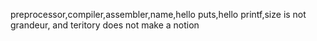preprocessor,compiler,assembler,name,hello puts,hello printf,size is not grandeur, and teritory does not make a notion
